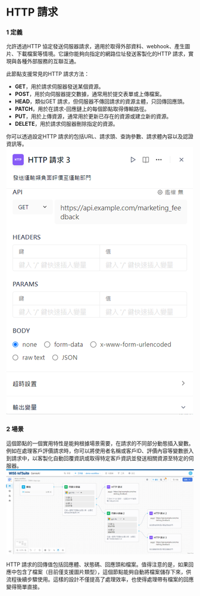# HTTP 請求
### 1 定義
允許透過HTTP 協定發送伺服器請求，適用於取得外部資料、webhook、產生圖片、下載檔案等情境。它讓你能夠向指定的網路位址發送客製化的HTTP 請求，實現與各種外部服務的互聯互通。

此節點支援常見的HTTP 請求方法：
- **GET**，用於請求伺服器發送某個資源。
- **POST**，用於向伺服器提交數據，通常用於提交表單或上傳檔案。
- **HEAD**，類似GET 請求，但伺服器不傳回請求的資源主體，只回傳回應頭。
- **PATCH**，用於在請求-回應鏈上的每個節點取得傳輸路徑。
- **PUT**，用於上傳資源，通常用於更新已存在的資源或建立新的資源。
- **DELETE**，用於請求伺服器刪除指定的資源。

你可以透過設定HTTP 請求的包括URL、請求頭、查詢參數、請求體內容以及認證資訊等。
![HTTP請求配置](HTTP請求配置.png)

### 2 場景
這個節點的一個實用特性是能夠根據場景需要，在請求的不同部分動態插入變數。例如在處理客戶評價請求時，你可以將使用者名稱或客戶ID、評價內容等變數嵌入到請求中，以客製化自動回覆資訊或取得特定客戶資訊並發送相關資源至特定的伺服器。
![客戶評價分類](客戶評價分類.png)

HTTP 請求的回傳值包括回應體、狀態碼、回應頭和檔案。值得注意的是，如果回應中包含了檔案（目前僅支援圖片類型），這個節點能夠自動將檔案儲存下來，供流程後續步驟使用。這樣的設計不僅提高了處理效率，也使得處理帶有檔案的回應變得簡單直接。
